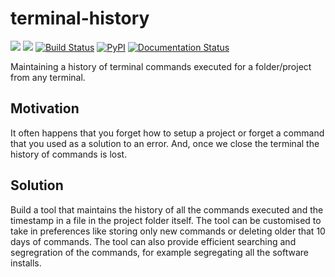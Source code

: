 # terminal-history

[![](https://img.shields.io/badge/project-link-green)](https://github.com/MiloniAtal/terminal-tracker)
[![](https://img.shields.io/github/license/MiloniAtal/terminal-tracker)](https://github.com/MiloniAtal/terminal-tracker/blob/main/LICENSE)
[![Build Status](https://github.com/MiloniAtal/terminal-tracker/workflows/Build%20Status/badge.svg?branch=main)](https://github.com/MiloniAtal/terminal-tracker/actions?query=workflow%3A%22Build+Status%22)
[![PyPI](https://img.shields.io/pypi/v/terminal-tracker)](https://pypi.org/project/terminal-tracker/)
[![Documentation Status](https://readthedocs.org/projects/terminal-tracker/badge/?version=latest)](https://terminal-tracker.readthedocs.io/en/latest/?badge=latest)

Maintaining a history of terminal commands executed for a folder/project from any terminal.

## Motivation

It often happens that you forget how to setup a project or forget a command that you used as a solution to an error. And, once we close the terminal the history of commands is lost.

## Solution

Build a tool that maintains the history of all the commands executed and the timestamp in a file in the project folder itself. The tool can be customised to take in preferences like storing only new commands or deleting older that 10 days of commands. The tool can also provide efficient searching and segregration of the commands, for example segregating all the software installs.
